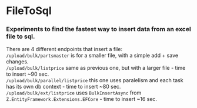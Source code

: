 # FileToSql

### Experiments to find the fastest way to insert data from an excel file to sql.</br>
There are 4 different endpoints that insert a file:</br>
<code>/upload/bulk/partsmaster</code> is for a smaller file, with a simple add + save changes.</br>
<code>/upload/bulk/listprice</code> same as previous one, but with a larger file - time to insert ~90 sec.</br>
<code>/upload/bulk/parallel/listprice</code> this one uses paralelism and each task has its own db context - time to insert ~80 sec.</br>
<code>/upload/bulk/ext/listprice</code> uses <code>BulkInsertAsync</code> from <code>Z.EntityFramework.Extensions.EFCore</code> - time to insert ~16 sec.</br>
